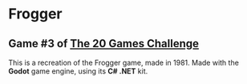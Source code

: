 # Frogger

## Game #3 of [The 20 Games Challenge](https://20_games_challenge.gitlab.io)

This is a recreation of the Frogger game, made in 1981.
Made with the **Godot** game engine, using its **C# .NET** kit.
